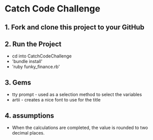# Catch Code Challenge

## 1. Fork and clone this project to your GitHub

## 2. Run the Project

- cd into CatchCodeChallenge
- 'bundle install'
- 'ruby funky_finance.rb'

## 3. Gems

- tty prompt - used as a selection method to select the variables
- artii - creates a nice font to use for the title

## 4. assumptions

- When the calculations are completed, the value is rounded to two decimal places.












<!--  -->
